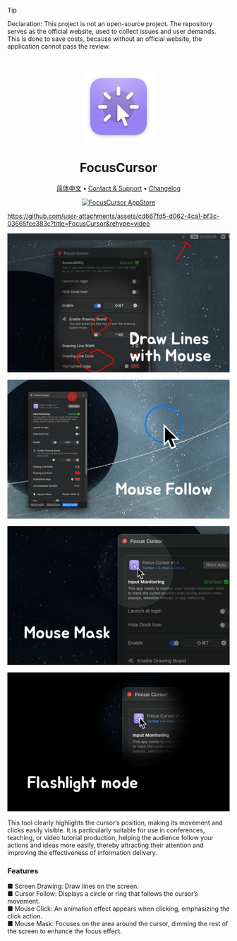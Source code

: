<!--idoc:ignore:start-->
> [!TIP]
> Declaration: This project is not an open-source project. The repository serves as the official website, used to collect issues and user demands. This is done to save costs, because without an official website, the application cannot pass the review.
<!--idoc:ignore:end-->

<div align="center">
  <br />
  <br />
  <img src="./assets/logo.png" width="160" height="160">
  <h1>
    FocusCursor
  </h1>
  <!--rehype:style=border: 0;-->
  <p>
    <a href="./README.zh.md">简体中文</a> • 
    <a target="_blank" href="https://github.com/jaywcjlove/focus-cursor/issues/new?template=bug_report.yml">Contact & Support</a> • 
    <a href="./CHANGELOG.md">Changelog</a>
  </p>
  <p>
    <a target="_blank" href="https://apps.apple.com/app/FocusCursor/6743495172" title="FocusCursor for macOS">
      <img alt="FocusCursor AppStore" src="https://jaywcjlove.github.io/sb/download/macos.svg" height="51">
    </a>
  </p>
</div>

https://github.com/user-attachments/assets/cd667fd5-d062-4ca1-bf3c-03665fce383c?title=FocusCursor&rehype=video

![FocusCursor 0](./assets/screenshots-0.png)

![FocusCursor 1](./assets/screenshots-1.png)

![FocusCursor 2](./assets/screenshots-2.png)

![FocusCursor 3](./assets/screenshots-3.png)

This tool clearly highlights the cursor’s position, making its movement and clicks easily visible. It is particularly suitable for use in conferences, teaching, or video tutorial production, helping the audience follow your actions and ideas more easily, thereby attracting their attention and improving the effectiveness of information delivery.

### Features

■ Screen Drawing: Draw lines on the screen.  
■ Cursor Follow: Displays a circle or ring that follows the cursor’s movement.  
■ Mouse Click: An animation effect appears when clicking, emphasizing the click action.  
■ Mouse Mask: Focuses on the area around the cursor, dimming the rest of the screen to enhance the focus effect.  
